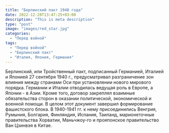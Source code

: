```yaml
---
title: "Берлинский пакт 1940 года"
date: 2022-12-28T13:47:25+03:00
description: "This is meta description"
type: "post"
image: "images/red_star.jpg"
categories:
  - "Перед войной"
tags:
  - "Перед войной"
  - "Берлинский пакт"
  - "Италия, Япония, Германия"
---
```


Берлинский, или Тройственный пакт, подписанный Германией, Италией и Японией 27 сентября 1940 г., предусматривал разграничение зон влияния между странами Оси при установлении нового мирового порядка. Германии и Италии отводилась ведущая роль в Европе, а Японии - в Азии. Кроме того, договор закреплял взаимные обязательства сторон в оказании политической, экономической и военной помощи. В целом этот документ завершил формирование фашистского блока. В 1940-1941 гг. к нему присоединились Венгрия, Румыния, Болгария, Финляндия, Испания, Таиланд, марионеточные правительства Хорватии, Маньчжоу-го и прояпонское правительство Ван Цзинвэя в Китае. 
